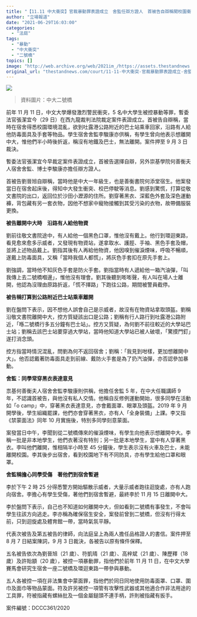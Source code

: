 ```yaml
---
title: "【11.11 中大衝突】官裁暴動罪表證成立　舍監任辯方證人　首被告自辯稱聞校園衝突欲回家"
author: "立場報道"
date: "2021-06-29T16:03:00"
categories:
  - "法庭"
tags:
  - "暴動"
  - "中大衝突"
  - "二號橋"
topics: []
image: "http://web.archive.org/web/2021im_/https://assets.thestandnews.com/media/photos/Layer200_eEU1d_6dEf7B7.png"
original_url: "thestandnews.com/court/11-11-中大衝突-官裁暴動罪表證成立-舍監任辯方證人-首被告自辯稱聞校園衡突欲回家"
---
```

![](http://web.archive.org/web/2021im_/https://assets.thestandnews.com/media/photos/Layer200_eEU1d_6dEf7B7.png)
> 資料圖片：中大二號橋

前年 11 月 11 日，中文大學爆發激烈警民衝突，5 名中大學生被控暴動等罪，暫委法官張潔宜今（29 日）在西九龍裁判法院裁定案件表證成立。首被告自辯稱，當時在宿舍得悉校園環境混亂，欲到吐露港公路附近的巴士站乘車回家，沿路有人給他防毒面具及手套等物品。學生宿舍舍監李駿康亦供稱，有學生曾向他表示想離開中大，惟他們半小時後折返，稱沒有地鐵及巴士，無法離開。案件押至 9 月 3 日裁決。

暫委法官張潔宜今早裁定案件表證成立，首被告選擇自辯，另外崇基學院何善衡夫人宿舍舍監、博士李駿康亦擔任辯方證人。

首被告劉晉旭自辯稱，當時他是中大一年級生，也是善衡書院何添堂宿生。他案發當日在宿舍起床後，得知中大發生衝突、校巴停駛等消息。劉感到驚慌，打算從敬文書院的出口，返回位於沙田小瀝源的住所。劉穿著黑衣、深藍色外套及深色運動褲，背包藏有另一套衣物，因他不想家中寵物接觸到其受污染的衣物，故帶備服裝更換。

**被告離開中大時　沿路有人給他物資**

劉前往敬文書院途中，有人給他一個黑色口罩，惟他沒有戴上。他行到環迴東路，看見愈來愈多示威者，又發現有物資站，遂拿取水、護脛、手袖、黑色手套及帽，並將上述物品戴上。劉指其後有人再給他物資，他因嗅到催淚煙味，呼吸不暢順，遂戴上防毒面具，又稱「當時我個人都慌」，將灰色手套扣在原先手套上。

劉強調，當時他不知灰色手套是防火手套。劉指當時有人遞給他一箱汽油彈，「叫我傳上去二號橋嗰邊」，惟他沒有理會。劉其後聽到嘭嘭聲，有人叫在場人士離開，他認為沒理由原路折返，「慌不擇路」下跑往公路，期間被警員截停。

**被告稱打算到公路附近巴士站乘車離開**

劉在盤問下表示，因不想他人誤會自己是示威者，故沒有在物資站拿取頭盔。劉稱沿敬文書院離開中大，控方質疑該出口是公路；劉稱有行人路行到吐露港公路附近，「喺二號橋行多五分鐘有巴士站」。控方又質疑，為何劉不前往較近的大學站巴士站；劉稱去該巴士站要穿過大學站，當時他知道大學站已被人破壞，「驚摸門釘」遂打消念頭。

控方指當時情況混亂，問劉為何不返回宿舍；劉稱：「我見到咁樣，更加想離開中大」。他否認戴著防毒面具走到前線、戴防火手套是為了扔汽油彈，亦否認參加暴動。

**舍監：同學常穿黑衣表達意見**

祟基何善衡夫人宿舍舍監李駿康則供稱，他擔任舍監 5 年，在中大任職講師 9 年，不認識首被告，與他沒有私人交情。他稱自反修例運動開始，很多同學在活動如「o camp」中，穿著黑衣表達意見，亦會戴面罩、眼罩及頭盔。2019 年 9 月開學後，學生組織罷課，他們亦會穿著黑衣，亦有人「全身裝備」上課。李又指《禁蒙面法》同年 10 月實施後，特別多同學刻意蒙面。

案發當日中午，李聞到從二號橋傳來的催淚煙味，有學生向他表示想離開中大。李稱一批是非本地學生，他們衣著沒有特別；另一批是本地學生，當中有人穿著黑衣。李叫他們離開，惟相隔半小時至 45 分鐘後，學生表示沒有火車及巴士，未能離開校園。李其後步出宿舍，看到校園地下有不同防具，亦有學生給他口罩和眼罩。

**舍監稱擔心同學受傷　著他們到宿舍暫避**

李於下午 2 時 25 分得悉警方開始驅散示威者，大量示威者跑往迴旋處，亦有人跑向宿舍。李擔心有學生受傷，著他們到宿舍暫避，最終李於 11 月 15 日離開中大。

李於盤問下表示，自己也不知道如何離開中大，但如看到二號橋有事發生，不會叫學生往該方向逃走。李亦稱為確保宿生安全，案發前曾到二號橋，但沒有行得太前，只到迴旋處及體育館一帶，當時氣氛平靜。

代表次被告及第五被告的律師，向法庭呈上為兩人擔任品格證人的書信。案件押至 8 月 7 日結案陳詞，9 月 3 日裁決，各被告以原有條件保釋。

五名被告依次為劉晉旭（21 歲）、符凱晴（21 歲）、高梓斌（21 歲）、陳歷釋（18 歲）及許貽顓（20 歲），被控一項暴動罪，指他們於前年 11 月 11 日，在中文大學賽馬會研究生宿舍一座二號橋及環迴東路一帶參與暴動。

五人各被控一項在非法集會中蒙面罪，指他們於同日同地使用防毒面罩、口罩、圍巾及面巾等物品蒙面。符及許另被控一項管有攻擊性武器或其他適合作非法用途的工具罪，符被指藏有螺絲批及一個金屬鎚頭不連手柄，許則被指藏有扳手。

案件編號：DCCC361/2020